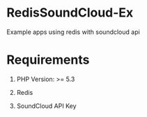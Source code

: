 RedisSoundCloud-Ex
==================

Example apps using redis with soundcloud api

Requirements
=============

1. PHP Version: >= 5.3

2. Redis

3. SoundCloud API Key

